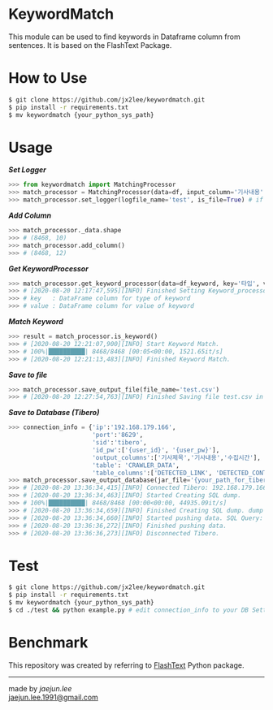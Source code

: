 # KeywordMatch
This module can be used to find keywords in Dataframe column from sentences. It is based on the FlashText Package.

# How to Use
```bash
$ git clone https://github.com/jx2lee/keywordmatch.git
$ pip install -r requirements.txt
$ mv keywordmatch {your_python_sys_path}
```

# Usage
***Set Logger***  
```python
>>> from keywordmatch import MatchingProcessor
>>> match_processor = MatchingProcessor(data=df, input_column='기사내용', keyword_category=['주택', '금융'])
>>> match_processor.set_logger(logfile_name='test', is_file=True) # if is_file is False, Don't save log file.
```  

***Add Column***  
```python
>>> match_processor._data.shape
>>> # (8468, 10)
>>> match_processor.add_column()
>>> # (8468, 12)
```

***Get KeywordProcessor***  
```python
>>> match_processor.get_keyword_processor(data=df_keyword, key='타입', value='키워드')
>>> # [2020-08-20 12:17:47,595][INFO] Finished Setting Keyword_processor: {'중랑구': '주택', '부산': '주택', '경남': '주택', '은행': '금융', '송금': '금융', '출금': '금융'}
>>> # key 	: DataFrame column for type of keyword
>>> # value	: DataFrame column for value of keyword
```

***Match Keyword***  
```python
>>> result = match_processor.is_keyword()
>>> # [2020-08-20 12:21:07,900][INFO] Start Keyword Match.
>>> # 100%|██████████| 8468/8468 [00:05<00:00, 1521.65it/s]
>>> # [2020-08-20 12:21:13,483][INFO] Finished Keyword Match.
```

***Save to file***  
```python
>>> match_processor.save_output_file(file_name='test.csv')
>>> # [2020-08-20 12:27:54,763][INFO] Finished Saving file test.csv in /Users/jj/python/coding-test
```

***Save to Database (Tibero)***  
```python
>>> connection_info = {'ip':'192.168.179.166',
          	  		   'port':'8629',
          	  		   'sid':'tibero',
          	  		   'id_pw':['{user_id}', '{user_pw}'],
          	  		   'output_columns':['기사제목','기사내용','수집시간'],
          	  		   'table': 'CRAWLER_DATA',
          	  		   'table_columns':['DETECTED_LINK', 'DETECTED_CONTENTS', 'DETECTED_TIME']}
>>> match_processor.save_output_database(jar_file='{your_path_for_tibero_jar}', db_info=connection_info)
>>> # [2020-08-20 13:36:34,415][INFO] Connected Tibero: 192.168.179.166:8629:tibero
>>> # [2020-08-20 13:36:34,463][INFO] Started Creating SQL dump.
>>> # 100%|██████████| 8468/8468 [00:00<00:00, 44935.09it/s]
>>> # [2020-08-20 13:36:34,659][INFO] Finished Creating SQL dump. dump size: 8468
>>> # [2020-08-20 13:36:34,660][INFO] Started pushing data. SQL Query: INSERT INTO CRAWLER_DATA VALUES (?,?,?)
>>> # [2020-08-20 13:36:36,272][INFO] Finished pushing data.
>>> # [2020-08-20 13:36:36,273][INFO] Disconnected Tibero.
```

# Test
```bash
$ git clone https://github.com/jx2lee/keywordmatch.git
$ pip install -r requirements.txt
$ mv keywordmatch {your_python_sys_path}
$ cd ./test && python example.py # edit connection_info to your DB Setting value.
```

# Benchmark
This repository was created by referring to [FlashText](https://github.com/vi3k6i5/flashtext) Python package.

---
made by *jaejun.lee*  
jaejun.lee.1991@gmail.com
